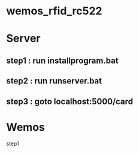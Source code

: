 # wemos_rfid_rc522
# Server
## step1 : run installprogram.bat
## step2 : run runserver.bat
## step3 : goto localhost:5000/card

# Wemos
step1
